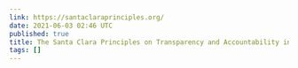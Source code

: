 ```yaml
---
link: https://santaclaraprinciples.org/
date: 2021-06-03 02:46 UTC
published: true
title: The Santa Clara Principles on Transparency and Accountability in Content Moderation
tags: []
---
```



